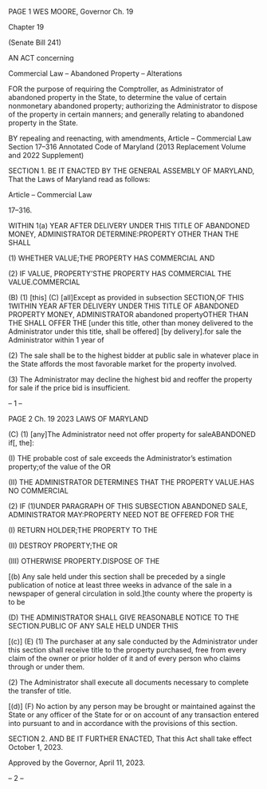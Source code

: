 PAGE 1
WES MOORE, Governor Ch. 19

Chapter 19

(Senate Bill 241)

AN ACT concerning

Commercial Law – Abandoned Property – Alterations

FOR the purpose of requiring the Comptroller, as Administrator of abandoned property in
the State, to determine the value of certain nonmonetary abandoned property;
authorizing the Administrator to dispose of the property in certain manners; and
generally relating to abandoned property in the State.

BY repealing and reenacting, with amendments,
Article – Commercial Law
Section 17–316
Annotated Code of Maryland
(2013 Replacement Volume and 2022 Supplement)

SECTION 1. BE IT ENACTED BY THE GENERAL ASSEMBLY OF MARYLAND,
That the Laws of Maryland read as follows:

Article – Commercial Law

17–316.

WITHIN 1(a) YEAR AFTER DELIVERY UNDER THIS TITLE OF ABANDONED
MONEY, ADMINISTRATOR DETERMINE:PROPERTY OTHER THAN THE SHALL

(1) WHETHER VALUE;THE PROPERTY HAS COMMERCIAL AND

(2) IF VALUE, PROPERTY’STHE PROPERTY HAS COMMERCIAL THE
VALUE.COMMERCIAL

(B) (1) [this] (C) [all]Except as provided in subsection SECTION,OF THIS
1WITHIN YEAR AFTER DELIVERY UNDER THIS TITLE OF ABANDONED PROPERTY
MONEY, ADMINISTRATOR abandoned propertyOTHER THAN THE SHALL OFFER THE
[under this title, other than money delivered to the Administrator under this title, shall be
offered] [by delivery].for sale the Administrator within 1 year of

(2) The sale shall be to the highest bidder at public sale in whatever place
in the State affords the most favorable market for the property involved.

(3) The Administrator may decline the highest bid and reoffer the property
for sale if the price bid is insufficient.

– 1 –

PAGE 2
Ch. 19 2023 LAWS OF MARYLAND

(C) (1) [any]The Administrator need not offer property for saleABANDONED
if[, the]:

(I) THE probable cost of sale exceeds the Administrator’s estimation
property;of the value of the OR

(II) THE ADMINISTRATOR DETERMINES THAT THE PROPERTY
VALUE.HAS NO COMMERCIAL

(2) IF (1)UNDER PARAGRAPH OF THIS SUBSECTION ABANDONED
SALE, ADMINISTRATOR MAY:PROPERTY NEED NOT BE OFFERED FOR THE

(I) RETURN HOLDER;THE PROPERTY TO THE

(II) DESTROY PROPERTY;THE OR

(III) OTHERWISE PROPERTY.DISPOSE OF THE

[(b) Any sale held under this section shall be preceded by a single publication of
notice at least three weeks in advance of the sale in a newspaper of general circulation in
sold.]the county where the property is to be

(D) THE ADMINISTRATOR SHALL GIVE REASONABLE NOTICE TO THE
SECTION.PUBLIC OF ANY SALE HELD UNDER THIS

[(c)] (E) (1) The purchaser at any sale conducted by the Administrator under
this section shall receive title to the property purchased, free from every claim of the owner
or prior holder of it and of every person who claims through or under them.

(2) The Administrator shall execute all documents necessary to complete
the transfer of title.

[(d)] (F) No action by any person may be brought or maintained against the
State or any officer of the State for or on account of any transaction entered into pursuant
to and in accordance with the provisions of this section.

SECTION 2. AND BE IT FURTHER ENACTED, That this Act shall take effect
October 1, 2023.

Approved by the Governor, April 11, 2023.

– 2 –